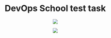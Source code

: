 <h1 align="center">DevOps School test task</h1>
<p align = "center">
<img src = "https://img.shields.io/gitlab/pipeline-status/maaaaaarkova/devtask?branch=master&style=for-the-badge">
</p>
<p align = "center">
<img src = "https://media.giphy.com/media/ijgei9cL5vqK5uVhll/giphy.gif">
</p>
